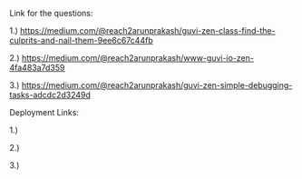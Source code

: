 Link for the questions:

1.) https://medium.com/@reach2arunprakash/guvi-zen-class-find-the-culprits-and-nail-them-9ee6c67c44fb

2.) https://medium.com/@reach2arunprakash/www-guvi-io-zen-4fa483a7d359

3.) https://medium.com/@reach2arunprakash/guvi-zen-simple-debugging-tasks-adcdc2d3249d

Deployment Links:

1.)

2.)

3.)
